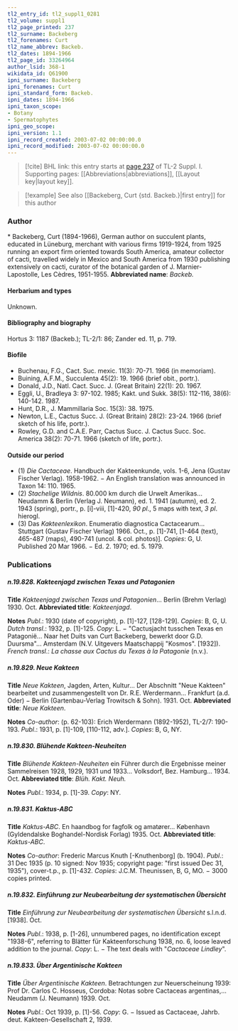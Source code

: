 ```yaml
---
tl2_entry_id: tl2_suppl1_0281
tl2_volume: suppl1
tl2_page_printed: 237
tl2_surname: Backeberg
tl2_forenames: Curt
tl2_name_abbrev: Backeb.
tl2_dates: 1894-1966
tl2_page_id: 33264964
author_lsid: 368-1
wikidata_id: Q61900
ipni_surname: Backeberg
ipni_forenames: Curt
ipni_standard_form: Backeb.
ipni_dates: 1894-1966
ipni_taxon_scope: 
- Botany
- Spermatophytes
ipni_geo_scope: 
ipni_version: 1.1
ipni_record_created: 2003-07-02 00:00:00.0
ipni_record_modified: 2003-07-02 00:00:00.0
---
```



> [!cite] BHL link: this entry starts at [page 237](https://www.biodiversitylibrary.org/page/33264964) of TL-2 Suppl. I.
> Supporting pages: [[Abbreviations|abbreviations]], [[Layout key|layout key]].

> [!example] See also [[Backeberg, Curt {std. Backeb.}|first entry]] for this author

### Author

\* Backeberg, Curt (1894-1966), German author on succulent plants, educated in Lüneburg, merchant with various firms 1919-1924, from 1925 running an export firm oriented towards South America, amateur collector of cacti, travelled widely in Mexico and South America from 1930 publishing extensively on cacti, curator of the botanical garden of J. Marnier-Lapostolle, Les Cèdres, 1951-1955. 
**Abbreviated name**: *Backeb.*

#### Herbarium and types

Unknown.

#### Bibliography and biography

Hortus 3: 1187 (Backeb.); TL-2/1: 86; Zander ed. 11, p. 719.

#### Biofile

- Buchenau, F.G., Cact. Suc. mexic. 11(3): 70-71. 1966 (in memoriam).
- Buining, A.F.M., Succulenta 45(2): 19. 1966 (brief obit., portr.).
- Donald, J.D., Natl. Cact. Succ. J. (Great Britain) 22(1): 20. 1967.
- Eggli, U., Bradleya 3: 97-102. 1985; Kakt. und Sukk. 38(5): 112-116, 38(6): 140-142. 1987.
- Hunt, D.R., J. Mammillaria Soc. 15(3): 38. 1975.
- Newton, L.E., Cactus Succ. J. (Great Britain) 28(2): 23-24. 1966 (brief sketch of his life, portr.).
- Rowley, G.D. and C.A.E. Parr, Cactus Succ. J. Cactus Succ. Soc. America 38(2): 70-71. 1966 (sketch of life, portr.).

#### Outside our period

- (1) *Die Cactaceae*. Handbuch der Kakteenkunde, vols. 1-6, Jena (Gustav Fischer Verlag). 1958-1962. − An English translation was announced in Taxon 14: 110. 1965. 
- (2) *Stachelige Wildnis*. 80.000 km durch die Urwelt Amerikas... Neudamm & Berlin (Verlag J. Neumann), ed. 1. 1941 (autumn), ed. 2. 1943 (spring), portr., p. \[i\]-viii, \[1\]-420, *90 pl*., 5 maps with text, *3 pl*. hierogl.
- (3) Das *Kakteenlexikon*. Enumeratio diagnostica Cactacearum... Stuttgart (Gustav Fischer Verlag) 1966. Oct., p. \[1\]-741, \[1-464 (text), 465-487 (maps), 490-741 (uncol. & col. photos)\]. *Copies*: G, U. Published 20 Mar 1966. − Ed. 2. 1970; ed. 5. 1979.

### Publications

##### n.19.828. Kakteenjagd zwischen Texas und Patagonien

**Title**
*Kakteenjagd zwischen Texas und Patagonien*... Berlin (Brehm Verlag) 1930. Oct.
**Abbreviated title**: *Kakteenjagd*.

**Notes**
*Publ*.: 1930 (date of copyright), p. \[1\]-127, \[128-129\]. *Copies*: B, G, U.
*Dutch transl*.: 1932, p. \[1\]-125. *Copy*: L. − "Cactusjacht tusschen Texas en Patagonië... Naar het Duits van Curt Backeberg, bewerkt door G.D. Duursma"... Amsterdam (N.V. Uitgevers Maatschappij "Kosmos". \[1932\]).
*French transl*.: *La chasse aux Cactus du Texas à la Patagonie* (n.v.).

##### n.19.829. Neue Kakteen

**Title**
*Neue Kakteen*, Jagden, Arten, Kultur... Der Abschnitt "Neue Kakteen" bearbeitet und zusammengestellt von Dr. R.E. Werdermann... Frankfurt (a.d. Oder) − Berlin (Gartenbau-Verlag Trowitsch & Sohn). 1931. Oct.
**Abbreviated title**: *Neue Kakteen*.

**Notes**
*Co-author*: (p. 62-103): Erich Werdermann (1892-1952), TL-2/7: 190-193.
*Publ*.: 1931, p. \[1\]-109, \[110-112, adv.\]. *Copies*: B, G, NY.

##### n.19.830. Blühende Kakteen-Neuheiten

**Title**
*Blühende Kakteen-Neuheiten* ein Führer durch die Ergebnisse meiner Sammelreisen 1928, 1929, 1931 und 1933... Volksdorf, Bez. Hamburg... 1934. Oct.
**Abbreviated title**: *Blüh. Kakt. Neuh.*

**Notes**
*Publ*.: 1934, p. \[1\]-39. *Copy*: NY.

##### n.19.831. Kaktus-ABC

**Title**
*Kaktus-ABC*. En haandbog for fagfolk og amatører... København (Gyldendalske Boghandel-Nordisk Forlag) 1935. Oct.
**Abbreviated title**: *Kaktus-ABC*.

**Notes**
*Co-author*: Frederic Marcus Knuth \[-Knuthenborg\] (b. 1904).
*Publ*.: 31 Dec 1935 (p. 10 signed: Nov 1935; copyright page: "first issued Dec 31, 1935"), cover-t.p., p. \[1\]-432. *Copies*: J.C.M. Theunissen, B, G, MO. − 3000 copies printed.

##### n.19.832. Einführung zur Neubearbeitung der systematischen Übersicht

**Title**
*Einführung zur Neubearbeitung der systematischen Übersicht* s.l.n.d. \[1938\]. Oct.

**Notes**
*Publ*.: 1938, p. \[1-26\], unnumbered pages, no identification except "1938-6", referring to Blätter für Kakteenforschung 1938, no. 6, loose leaved addition to the journal. *Copy*: L. − The text deals with "*Cactaceae Lindley*".

##### n.19.833. Über Argentinische Kakteen

**Title**
*Über Argentinische Kakteen*. Betrachtungen zur Neuerscheinung 1939: Prof Dr. Carlos C. Hosseus, Cordoba: Notas sobre Cactaceas argentinas,... Neudamm (J. Neumann) 1939. Oct.

**Notes**
*Publ*.: Oct 1939, p. \[1\]-56. *Copy*: G. − Issued as Cactaceae, Jahrb. deut. Kakteen-Gesellschaft 2, 1939.

